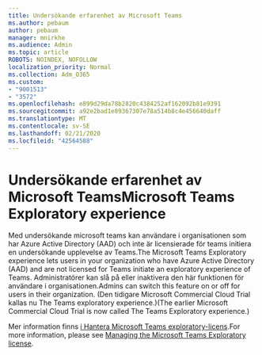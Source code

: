```yaml
---
title: Undersökande erfarenhet av Microsoft Teams
ms.author: pebaum
author: pebaum
manager: mnirkhe
ms.audience: Admin
ms.topic: article
ROBOTS: NOINDEX, NOFOLLOW
localization_priority: Normal
ms.collection: Adm_O365
ms.custom:
- "9001513"
- "3572"
ms.openlocfilehash: e899d29da78b2820c4384252af162092b81e9391
ms.sourcegitcommit: a92e2bad1e89367307e78a514b8c4e456640daff
ms.translationtype: MT
ms.contentlocale: sv-SE
ms.lasthandoff: 02/21/2020
ms.locfileid: "42564588"
---
```

# <a name="microsoft-teams-exploratory-experience"></a><span data-ttu-id="2644d-102">Undersökande erfarenhet av Microsoft Teams</span><span class="sxs-lookup"><span data-stu-id="2644d-102">Microsoft Teams Exploratory experience</span></span>

<span data-ttu-id="2644d-103">Med undersökande microsoft teams kan användare i organisationen som har Azure Active Directory (AAD) och inte är licensierade för teams initiera en undersökande upplevelse av Teams.</span><span class="sxs-lookup"><span data-stu-id="2644d-103">The Microsoft Teams Exploratory experience lets users in your organization who have Azure Active Directory (AAD) and are not licensed for Teams initiate an exploratory experience of Teams.</span></span> <span data-ttu-id="2644d-104">Administratörer kan slå på eller inaktivera den här funktionen för användare i organisationen.</span><span class="sxs-lookup"><span data-stu-id="2644d-104">Admins can switch this feature on or off for users in their organization.</span></span> <span data-ttu-id="2644d-105">(Den tidigare Microsoft Commercial Cloud Trial kallas nu The Teams exploratory experience.)</span><span class="sxs-lookup"><span data-stu-id="2644d-105">(The earlier Microsoft Commercial Cloud Trial is now called The Teams Exploratory experience.)</span></span>

<span data-ttu-id="2644d-106">Mer information finns [i Hantera Microsoft Teams exploratory-licens](https://docs.microsoft.com/microsoftteams/teams-exploratory/).</span><span class="sxs-lookup"><span data-stu-id="2644d-106">For more information, please see [Managing the Microsoft Teams Exploratory license](https://docs.microsoft.com/microsoftteams/teams-exploratory/).</span></span>
